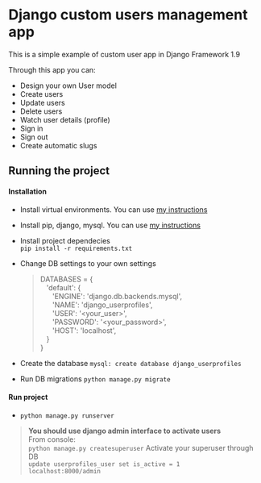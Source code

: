 # Django custom users management app

This is a simple example of custom user app in Django Framework 1.9 


Through this app you can:

* Design your own User model
* Create users
* Update users
* Delete users
* Watch user details (profile)
* Sign in
* Sign out
* Create automatic slugs


## Running the project

#### Installation

* Install virtual environments. You can use [my instructions](https://itbinnacle.wordpress.com/2015/02/09/starting-with-virtuale-environments-virtualenv/)
* Install pip, django, mysql. You can use [my instructions](https://itbinnacle.wordpress.com/2015/01/29/starting-with-django-mysql-on-mac-osx/)
* Install project dependecies  
	```pip install -r requirements.txt```
* Change DB settings to your own settings  
	> DATABASES = {  
	>     &nbsp;&nbsp;&nbsp;'default': {  
	>         &nbsp;&nbsp;&nbsp;&nbsp;&nbsp;&nbsp;'ENGINE': 'django.db.backends.mysql',   
	>         &nbsp;&nbsp;&nbsp;&nbsp;&nbsp;&nbsp;'NAME': 'django_userprofiles',        
	>         &nbsp;&nbsp;&nbsp;&nbsp;&nbsp;&nbsp;'USER': '\<your_user>',  
	>         &nbsp;&nbsp;&nbsp;&nbsp;&nbsp;&nbsp;'PASSWORD': '\<your_password>',  
	>         &nbsp;&nbsp;&nbsp;&nbsp;&nbsp;&nbsp;'HOST': 'localhost',       
	>  &nbsp;&nbsp;&nbsp;}  
	> }  

* Create the database 
	```mysql: create database django_userprofiles```
* Run DB migrations
	```python manage.py migrate ```


#### Run project 

* ```python manage.py runserver```



> **You should use django admin interface to activate users**   
> From console:   
>	```python manage.py createsuperuser``` 
> Activate your superuser through DB    
> 	```update userprofiles_user set is_active = 1```      
> ```localhost:8000/admin```   
> 
